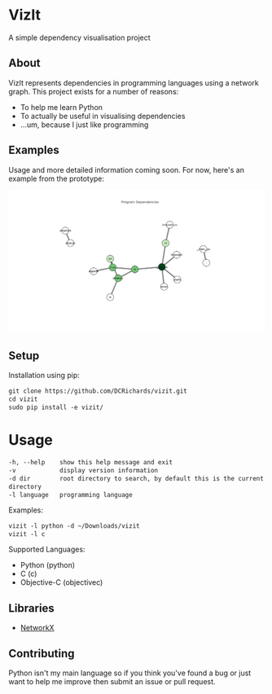 # VizIt

A simple dependency visualisation project

## About

VizIt represents dependencies in programming languages using a network graph. This project exists for a number of reasons:

* To help me learn Python
* To actually be useful in visualising dependencies 
* ...um, because I just like programming

## Examples

Usage and more detailed information coming soon. For now, here's an example from the prototype:

![](https://raw.githubusercontent.com/DCRichards/vizit/master/examples/example_graph.png)

## Setup

Installation using pip:

    git clone https://github.com/DCRichards/vizit.git
    cd vizit
    sudo pip install -e vizit/
    
# Usage

    -h, --help    show this help message and exit
    -v            display version information
    -d dir        root directory to search, by default this is the current directory
    -l language   programming language
    
Examples:

    vizit -l python -d ~/Downloads/vizit
    vizit -l c
    
Supported Languages:

* Python (python)
* C (c)
* Objective-C (objectivec)

## Libraries

* [NetworkX](http://networkx.github.io/documentation/latest/overview.html)

## Contributing

Python isn't my main language so if you think you've found a bug or just want to help me improve then submit an issue or pull request.